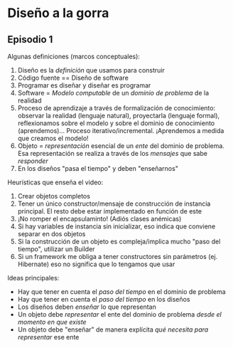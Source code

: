 # Diseño a la gorra

## Episodio 1 

Algunas definiciones (marcos conceptuales):
1. Diseño es la *definición* que usamos para construir
2. Código fuente == Diseño de software
3. Programar es diseñar y diseñar es programar
4. Software = *Modelo computable* de un *dominio de problema* de la realidad
5. Proceso de aprendizaje a través de formalización de conocimiento: observar la realidad (lenguaje natural), proyectarla (lenguaje formal), reflexionamos sobre el modelo y sobre el dominio de conocimiento (aprendemos)...
Proceso iterativo/incremental. ¡Aprendemos a medida que creamos el modelo!
6. Objeto = *representación* esencial de un *ente* del dominio de problema. Esa representación se realiza a través de los *mensajes* que sabe *responder*
7. En los diseños "pasa el tiempo" y deben "enseñarnos"

Heurísticas que enseña el video:
1. Crear objetos completos
2. Tener un único constructor/mensaje de construcción de instancia principal. El resto debe estar implementado en función de este
3. ¡No romper el encapsulaminto! (Adiós clases anémicas)
4. Si hay variables de instancia sin inicializar, eso indica que conviene separar en dos objetos
5. Si la construcción de un objeto es compleja/implica mucho "paso del tiempo", utilizar un Builder
6. Si un framework me obliga a tener constructores sin parámetros (ej. Hibernate) eso no significa que lo tengamos que usar

Ideas principales:
* Hay que tener en cuenta el *paso del tiempo* en el dominio de problema
* Hay que tener en cuenta el *paso del tiempo* en los diseños
* Los diseños deben *enseñar* lo que representan
* Un objeto debe *representar* el ente del dominio de problema *desde el momento en que existe*
* Un objeto debe "enseñar" de manera explícita *qué necesita para representar* ese ente
